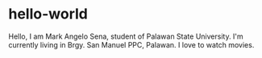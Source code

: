# hello-world

 Hello, I am Mark Angelo Sena, student of Palawan State University. I'm currently living in Brgy. San Manuel PPC, Palawan. I love to watch movies. 
